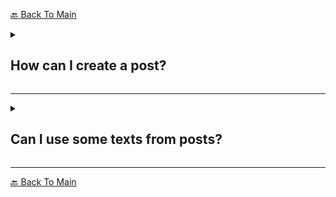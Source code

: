 <a href="README.md">:back: Back To Main</a>

<details>
   <summary><h2>How can I create a post?</h2></summary><br>
    <p>Currently, only the people with Post Creater role in Discord have the permission to create post. You can ask them to create!</p>
</details>
<hr>


<details>
   <summary><h2>Can I use some texts from posts?</h2></summary><br>
    <p>You're FREE to use it. We're glad to share it with you!:hugs:</p>
    <h3><important>NOTE:</important> If you using the posts for presentations/papers or something else,..</h3><br>
    <p>Please do give credit to respective websites, since some of posts are based on those. Also most of the photos are from the internet. Make sure you credit to original photographers/artists as well.</p>
</details>
<hr>



<a href="README.md">:back: Back To Main</a>